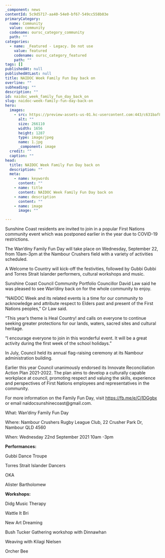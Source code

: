 ```yaml
---
_component: news
contentId: 5c9d5717-aa40-54e0-bf67-549cc558b03e
primaryCategory:
  name: Community
  value: community
  codename: oursc_category_community
  path: ""
categories:
  - name: _Featured - Legacy. Do not use
    value: featured
    codename: oursc_category_featured
    path: ""
tags: []
publishedAt: null
publishedAtLast: null
title: NAIDOC Week Family Fun Day back on
overline: ""
subheading: ""
description: ""
id: naidoc_week_family_fun_day_back_on
slug: naidoc-week-family-fun-day-back-on
hero:
  images:
    - src: https://preview-assets-us-01.kc-usercontent.com:443/c631baf8-1b46-001f-580c-d0001b68b4a8/3483cc8e-5a4b-4c84-946e-e7a622d7b338/1.jpg
      alt: ""
      size: 266110
      width: 1656
      height: 1287
      type: image/jpeg
      name: 1.jpg
      _component: image
  credit: ""
  caption: ""
head:
  title: NAIDOC Week Family Fun Day back on
  description: ""
  meta:
    - name: keywords
      content: ""
    - name: title
      content: NAIDOC Week Family Fun Day back on
    - name: description
      content: ""
    - name: image
      image: ""

---
```

Sunshine Coast residents are invited to join in a popular First Nations community event which was postponed earlier in the year due to COVID-19 restrictions.

The Wan’diny Family Fun Day will take place on Wednesday, September 22, from 10am-3pm at the Nambour Crushers field with a variety of activities scheduled.

A Welcome to Country will kick-off the festivities, followed by Gubbi Gubbi and Torres Strait Islander performers, cultural workshops and music.

Sunshine Coast Council Community Portfolio Councillor David Law said he was pleased to see Wan’diny back on for the whole community to enjoy.

“NAIDOC Week and its related events is a time for our community to acknowledge and attribute respect to Elders past and present of the First Nations peoples,” Cr Law said.

“This year’s theme is Heal Country! and calls on everyone to continue seeking greater protections for our lands, waters, sacred sites and cultural heritage.

“I encourage everyone to join in this wonderful event. It will be a great activity during the first week of the school holidays.”

In July, Council held its annual flag-raising ceremony at its Nambour administration building.

Earlier this year Council unanimously endorsed its Innovate Reconciliation Action Plan 2021-2022. The plan aims to develop a culturally capable workplace at council, promoting respect and valuing the skills, experience and perspectives of First Nations employees and representatives in the community.

For more information on the Family Fun Day, visit <https://fb.me/e/Cj1DGgbx>
&#x20;or email naidocsunshinecoast\@gmail.com. 

What: Wan’diny Family Fun Day

Where: Nambour Crushers Rugby League Club, 22 Crusher Park Dr, Nambour QLD 4560

When: Wednesday 22nd September 2021 10am -3pm

**Performances:**

Gubbi Dance Troupe

Torres Strait Islander Dancers

OKA

Alister Bartholomew

**Workshops:**

Didg Music Therapy    

Wattle It Bri

New Art Dreaming

​​Bush Tucker Gathering workshop with Dinnawhan

Weaving with Kilagi Nielsen

Orcher Bee
